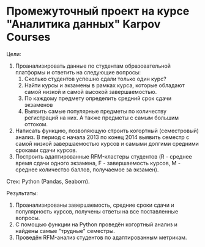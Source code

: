# Промежуточный проект на курсе "Аналитика данных" Karpov Courses
Цели:
1. Проанализировать данные по студентам образовательной платформы и ответить на следующие вопросы:
    1. Сколько студентов успешно сдали только один курс?
    2. Найти курсы и экзамены в рамках курса, которые обладают самой низкой и самой высокой завершаемостью.
    3. По каждому предмету определить средний срок сдачи экзаменов
    4. Выявить самые популярные предметы по количеству регистраций на них. А также предметы с самым большим оттоком.
2. Написать функцию, позволяющую строить когортный (семестровый) анализ. В период с начала 2013 по конец 2014 выявить семестр с самой низкой завершаемостью курсов и самыми долгими средними сроками сдачи курсов. 
3. Построить адаптированные RFM-кластеры студентов (R - среднее время сдачи одного экзамена, F - завершаемость курсов, M - среднее количество баллов, получаемое за экзамен).<br>

Стек: Python (Pandas, Seaborn).<br>

Результаты:<br>
1. Проанализированы завершаемость, средние сроки сдачи и популярность курсов, получены ответы на все поставленные вопросы.
2. С помощью функции на Python проведён когортный анализ и найдены самые "трудные" семестры.
3. Проведён RFM-анализ студентов по адаптированным метрикам.